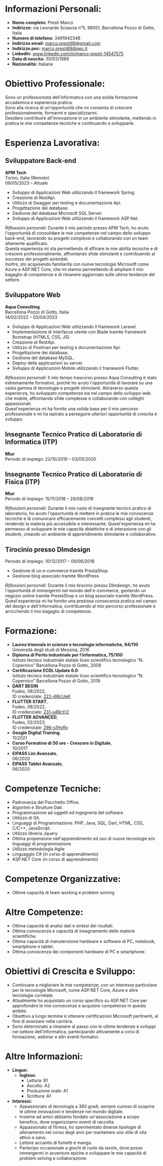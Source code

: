 # Informazioni Personali:
- **Nome completo:** Presti Marco
- **Indirizzo:** via Leonardo Sciascia n°5, 98051, Barcellona Pozzo di Gotto, Italia
- **Numero di telefono:** 3491942348
- **Indirizzo email:** marco.presti89@gmail.com
- **Indirizzo pec:** marco.presti89@pec.it
- **LinkedIn:** www.linkedin.com/in/marco-presti-14547575
- **Data di nascita:** 30/03/1989
- **Nazionalitá:** Italiana

# Obiettivo Professionale:
Sono un professionista dell'informatica con una solida formazione accademica e esperienza pratica.  
 Sono alla ricerca di un'opportunità che mi consenta di crescere professionalmente, formarmi e specializzarmi.  
 Desidero contribuire all'innovazione in un ambiente stimolante, mettendo in pratica le mie competenze tecniche e continuando a svilupparle.


# Esperienza Lavorativa:

## Sviluppatore Back-end
**APM Tech**  
Torino, Italia  (Remoto)  
09/05/2023 – Attuale  

- Sviluppo di Applicazioni Web utilizzando il framework Spring.
- Creazione di RestApi.
- Utilizzo di Swagger per testing e documentazione Api.
- Progettazione dei database.
- Gestione del database Microsoft SQL Server.
- Sviluppo di Applicazioni Web utilizzando il framework ASP.Net.

*Riflessioni personali:* Durante il mio periodo presso APM Tech, ho avuto l'opportunità di consolidare le mie competenze nel campo dello sviluppo back-end, lavorando su progetti complessi e collaborando con un team altamente qualificato.  
Questa esperienza mi sta permettendo di affinare le mie abilità tecniche e di crescere professionalmente, affrontando sfide stimolanti e contribuendo al successo dei progetti aziendali.  
Inoltre, sto acquisendo familiarità con nuove tecnologie Microsoft come Azure e ASP.NET Core, che mi stanno permettendo di ampliare il mio bagaglio di competenze e di rimanere aggiornato sulle ultime tendenze del settore.


## Sviluppatore Web
**Aqua Consulting**  
Barcellona Pozzo di Gotto, Italia  
14/02/2022 – 03/04/2023

- Sviluppo di Applicazioni Web utilizzando il framework Laravel.
- Implementazione di interfacce utente con Blade tramite framework Bootstrap (HTML5, CSS, JS).
- Creazione di RestApi.
- Utilizzo di Postman per testing e documentazione Api.
- Progettazione dei database.
- Gestione del database MySQL.
- Deploy delle applicazioni su server.
- Sviluppo di Applicazioni Mobile utilizzando il framework Flutter.

*Riflessioni personali:* Il mio tempo trascorso presso Aqua Consulting è stato estremamente formativo, poiché ho avuto l'opportunità di lavorare su una vasta gamma di tecnologie e progetti stimolanti. Attraverso questa esperienza, ho sviluppato competenze sia nel campo dello sviluppo web che mobile, affrontando sfide complesse e collaborando con colleghi appassionati.  
 Quest'esperienza mi ha fornito una solida base per il mio percorso professionale e mi ha ispirato a perseguire ulteriori opportunità di crescita e sviluppo.

 ## Insegnante Tecnico Pratico di Laboratorio di Informatica (ITP)
**Miur**  
Periodo di impiego: 22/10/2019 – 03/05/2020

## Insegnante Tecnico Pratico di Laboratorio di Fisica (ITP)
**Miur**  
Periodo di impiego: 15/11/2018 – 29/08/2019  

*Riflessioni personali:* Durante il mio ruolo di insegnante tecnico pratico di laboratorio, ho avuto l'opportunità di mettere in pratica le mie conoscenze tecniche e di comunicare efficacemente concetti complessi agli studenti, rendendo la materia più accessibile e interessante. Quest'esperienza mi ha permesso di sviluppare le mie capacità didattiche e di interazione con gli studenti, creando un ambiente di apprendimento stimolante e collaborativo.

## Tirocinio presso Dlmdesign
Periodo di impiego: 10/12/2017 – 09/06/2018

- Gestione di un e-commerce tramite PrestaShop
- Gestione blog associato tramite WordPress  

*Riflessioni personali:* Durante il mio tirocinio presso Dlmdesign, ho avuto l'opportunità di immergermi nel mondo dell'e-commerce, gestendo un negozio online tramite PrestaShop e un blog associato tramite WordPress.  
  Quest'esperienza mi ha fornito una preziosa conoscenza pratica nel campo del design e dell'informatica, contribuendo al mio percorso professionale e arricchendo il mio bagaglio di competenze.


# Formazione:
- **Laurea triennale in scienze e tecnologie informatiche, 94/110**   
   Università degli studi di Messina, 2016
- **Diploma di Perito industriale per l’informatica, 75/100**  
Istituto tecnico industriale statale liceo scientifico tecnologico “N.
Copernico” Barcellona Pozzo di Gotto, 2008
- **Certificazione ECDL Update 6.0**  
Istituto tecnico industriale statale liceo scientifico tecnologico “N.
Copernico” Barcellona Pozzo di Gotto, 2019
- **DART BEGIN**   
Fudeo, 08/2022,   
ID credenziale: [222-j6RcUeK](https://www.fudeo.it/certificate/222-j6RcUeK)
- **FLUTTER START**,   
Fudeo, 08/2022,   
ID credenziale: [231-s4RcYrZ](https://www.fudeo.it/certificate/231-s4RcYrZ)
- **FLUTTER ADVANCED**,   
Fudeo, 02/2023,   
ID credenziale: [296-s1HvRv](https://www.fudeo.it/certificate/296-s1HvRv)
- **Google Digital Training**,  
 11/2021
- **Corso Formativo di 50 ore - Crescere in Digitale**,  
 10/2017
- **EIPASS Lim Avanzato**,  
 06/2020
- **EIPASS Tablet Avanzato**,  
 06/2020

# Competenze Tecniche:
- Padronanza del Pacchetto Office.
- Algoritmi e Strutture Dati.
- Programmazione ad oggetti ed ingegneria del software.
- Utilizzo di Git.
- Linguaggi di Programmazione: PHP, Java, SQL, Dart, HTML, CSS, C/C++, JavaScript.
- Utilizzo libreria Jquery
- Ottima propensione nell'apprendimento ed uso di nuove tecnologie e/o linguaggi di programmazione.
- Utilizzo metodologia Agile
- Linguaggio C# (in corso di apprendimento)
- ASP.NET Core (in corso di apprendimento)

# Competenze Organizzative:
- Ottime capacità di team working e problem solving

# Altre Competenze:
- Ottima capacità di analisi dati e sintesi dei risultati.
- Ottima conoscenza e capacità di insegnamento delle materie scientifiche.
- Ottima capacità di manutenzione hardware e software di PC, notebook, smartphone e tablet.
- Ottima conoscenza dei componenti hardware di PC e smartphone.

# Obiettivi di Crescita e Sviluppo:
- Continuare a migliorare le mie competenze, con un interesse particolare per le tecnologie Microsoft, come ASP.NET Core, Azure e altre tecnologie correlate.
- Attualmente ho acquistato un corso specifico su ASP.NET Core per approfondire le mie conoscenze e acquisire competenze in questo ambito.
- Obiettivo a lungo termine è ottenere certificazioni Microsoft pertinenti, al fine di avanzare nella carriera.
- Sono determinato a rimanere al passo con le ultime tendenze e sviluppi nel settore dell'informatica, partecipando attivamente a corsi di formazione, webinar e altri eventi formativi.

# Altre Informazioni:
- **Lingue:**
  - **Inglese:**   
    - Lettura: B1
    - Ascolto: A2
    - Produzione orale: A1
    - Scrittura: A1
- **Interessi:**
  - Appassionato di tecnologia a 360 gradi, sempre curioso di scoprire le ultime innovazioni e tendenze nel mondo digitale.
  - Insieme ad amici abbiamo fondato un'associazione a scopo benefico, dove organizziamo eventi di raccolta.
  - Appassionato di fitness, ho sperimentato diverse tipologie di allenamento nel corso degli anni per mantenere uno stile di vita attivo e sano.
  - Lettore accanito di fumetti e manga.
  - Partecipo occasionale a giochi di ruolo da tavolo, dove posso immergermi in avventure epiche e sviluppare le mie capacità di problem solving e collaborazione.

